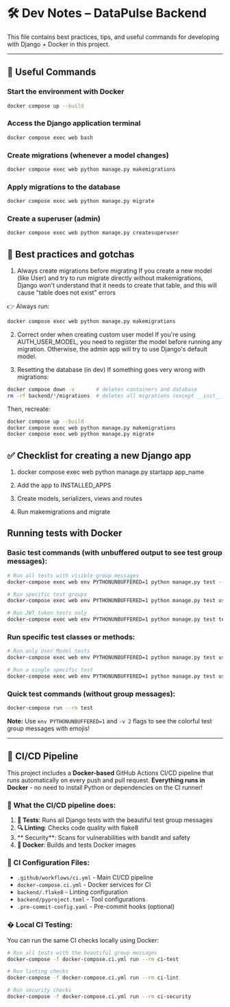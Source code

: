 # 🛠️ Dev Notes – DataPulse Backend

This file contains best practices, tips, and useful commands for developing with Django + Docker in this project.

---

## 🚀 Useful Commands

### Start the environment with Docker

```bash
docker compose up --build
```

### Access the Django application terminal

```bash
docker compose exec web bash
```

### Create migrations (whenever a model changes)

```bash
docker compose exec web python manage.py makemigrations
```

### Apply migrations to the database

```bash
docker compose exec web python manage.py migrate
```

### Create a superuser (admin)

```bash
docker compose exec web python manage.py createsuperuser
```

## 📌 Best practices and gotchas

1. Always create migrations before migrating
   If you create a new model (like User) and try to run migrate directly without makemigrations, Django won't understand that it needs to create that table, and this will cause "table does not exist" errors

👉 Always run:

```bash
docker compose exec web python manage.py makemigrations
```

2. Correct order when creating custom user model
   If you're using AUTH_USER_MODEL, you need to register the model before running any migration.
   Otherwise, the admin app will try to use Django's default model.

3. Resetting the database (in dev)
   If something goes very wrong with migrations:

```bash
docker compose down -v       # deletes containers and database
rm -rf backend/*/migrations  # deletes all migrations (except __init__.py)
```

Then, recreate:

```bash
docker compose up --build
docker compose exec web python manage.py makemigrations
docker compose exec web python manage.py migrate
```

## ✅ Checklist for creating a new Django app

1. docker compose exec web python manage.py startapp app_name

2. Add the app to INSTALLED_APPS

3. Create models, serializers, views and routes

4. Run makemigrations and migrate

## Running tests with Docker

### Basic test commands (with unbuffered output to see test group messages):

```bash
# Run all tests with visible group messages
docker-compose exec web env PYTHONUNBUFFERED=1 python manage.py test --settings=datapulse.test_settings -v 2

# Run specific test groups
docker-compose exec web env PYTHONUNBUFFERED=1 python manage.py test users.tests --settings=datapulse.test_settings -v 2

# Run JWT token tests only
docker-compose exec web env PYTHONUNBUFFERED=1 python manage.py test tests.test_token_api --settings=datapulse.test_settings -v 2
```

### Run specific test classes or methods:

```bash
# Run only User Model tests
docker-compose exec web env PYTHONUNBUFFERED=1 python manage.py test users.tests.UserModelTestCase --settings=datapulse.test_settings -v 2

# Run a single specific test
docker-compose exec web env PYTHONUNBUFFERED=1 python manage.py test users.tests.UserModelTestCase.test_user_string_representation --settings=datapulse.test_settings -v 2
```

### Quick test commands (without group messages):

```bash
docker-compose run --rm test
```

**Note:** Use `env PYTHONUNBUFFERED=1` and `-v 2` flags to see the colorful test group messages with emojis!

---

## 🚀 CI/CD Pipeline

This project includes a **Docker-based** GitHub Actions CI/CD pipeline that runs automatically on every push and pull request. **Everything runs in Docker** - no need to install Python or dependencies on the CI runner!

### 🔄 What the CI/CD pipeline does:

1. **🧪 Tests**: Runs all Django tests with the beautiful test group messages
2. **🔍 Linting**: Checks code quality with flake8
3. ** Security**: Scans for vulnerabilities with bandit and safety
4. **🐳 Docker**: Builds and tests Docker images

### 🔧 CI Configuration Files:

- `.github/workflows/ci.yml` - Main CI/CD pipeline
- `docker-compose.ci.yml` - Docker services for CI
- `backend/.flake8` - Linting configuration
- `backend/pyproject.toml` - Tool configurations
- `.pre-commit-config.yaml` - Pre-commit hooks (optional)

### � Local CI Testing:

You can run the same CI checks locally using Docker:

```bash
# Run all tests with the beautiful group messages
docker-compose -f docker-compose.ci.yml run --rm ci-test

# Run linting checks
docker-compose -f docker-compose.ci.yml run --rm ci-lint

# Run security checks
docker-compose -f docker-compose.ci.yml run --rm ci-security
```
